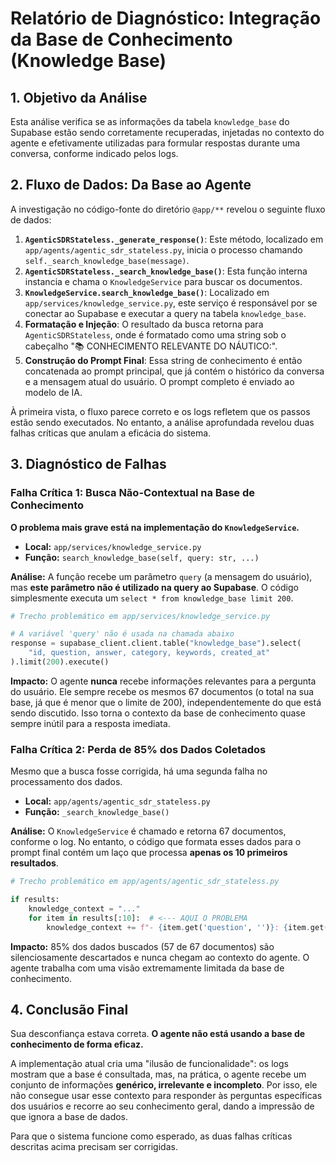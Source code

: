 # Relatório de Diagnóstico: Integração da Base de Conhecimento (Knowledge Base)

## 1. Objetivo da Análise

Esta análise verifica se as informações da tabela `knowledge_base` do Supabase estão sendo corretamente recuperadas, injetadas no contexto do agente e efetivamente utilizadas para formular respostas durante uma conversa, conforme indicado pelos logs.

## 2. Fluxo de Dados: Da Base ao Agente

A investigação no código-fonte do diretório `@app/**` revelou o seguinte fluxo de dados:

1.  **`AgenticSDRStateless._generate_response()`**: Este método, localizado em `app/agents/agentic_sdr_stateless.py`, inicia o processo chamando `self._search_knowledge_base(message)`.
2.  **`AgenticSDRStateless._search_knowledge_base()`**: Esta função interna instancia e chama o `KnowledgeService` para buscar os documentos.
3.  **`KnowledgeService.search_knowledge_base()`**: Localizado em `app/services/knowledge_service.py`, este serviço é responsável por se conectar ao Supabase e executar a query na tabela `knowledge_base`.
4.  **Formatação e Injeção**: O resultado da busca retorna para `AgenticSDRStateless`, onde é formatado como uma string sob o cabeçalho "📚 CONHECIMENTO RELEVANTE DO NÁUTICO:".
5.  **Construção do Prompt Final**: Essa string de conhecimento é então concatenada ao prompt principal, que já contém o histórico da conversa e a mensagem atual do usuário. O prompt completo é enviado ao modelo de IA.

À primeira vista, o fluxo parece correto e os logs refletem que os passos estão sendo executados. No entanto, a análise aprofundada revelou duas falhas críticas que anulam a eficácia do sistema.

## 3. Diagnóstico de Falhas

### Falha Crítica 1: Busca Não-Contextual na Base de Conhecimento

**O problema mais grave está na implementação do `KnowledgeService`.**

- **Local:** `app/services/knowledge_service.py`
- **Função:** `search_knowledge_base(self, query: str, ...)`

**Análise:** A função recebe um parâmetro `query` (a mensagem do usuário), mas **este parâmetro não é utilizado na query ao Supabase**. O código simplesmente executa um `select * from knowledge_base limit 200`.

```python
# Trecho problemático em app/services/knowledge_service.py

# A variável 'query' não é usada na chamada abaixo
response = supabase_client.client.table("knowledge_base").select(
    "id, question, answer, category, keywords, created_at"
).limit(200).execute()
```

**Impacto:** O agente **nunca** recebe informações relevantes para a pergunta do usuário. Ele sempre recebe os mesmos 67 documentos (o total na sua base, já que é menor que o limite de 200), independentemente do que está sendo discutido. Isso torna o contexto da base de conhecimento quase sempre inútil para a resposta imediata.

### Falha Crítica 2: Perda de 85% dos Dados Coletados

Mesmo que a busca fosse corrigida, há uma segunda falha no processamento dos dados.

- **Local:** `app/agents/agentic_sdr_stateless.py`
- **Função:** `_search_knowledge_base()`

**Análise:** O `KnowledgeService` é chamado e retorna 67 documentos, conforme o log. No entanto, o código que formata esses dados para o prompt final contém um laço que processa **apenas os 10 primeiros resultados**.

```python
# Trecho problemático em app/agents/agentic_sdr_stateless.py

if results:
    knowledge_context = "..."
    for item in results[:10]:  # <--- AQUI O PROBLEMA
        knowledge_context += f"- {item.get('question', '')}: {item.get('answer', '')}\n"
```

**Impacto:** 85% dos dados buscados (57 de 67 documentos) são silenciosamente descartados e nunca chegam ao contexto do agente. O agente trabalha com uma visão extremamente limitada da base de conhecimento.

## 4. Conclusão Final

Sua desconfiança estava correta. **O agente não está usando a base de conhecimento de forma eficaz.**

A implementação atual cria uma "ilusão de funcionalidade": os logs mostram que a base é consultada, mas, na prática, o agente recebe um conjunto de informações **genérico, irrelevante e incompleto**. Por isso, ele não consegue usar esse contexto para responder às perguntas específicas dos usuários e recorre ao seu conhecimento geral, dando a impressão de que ignora a base de dados.

Para que o sistema funcione como esperado, as duas falhas críticas descritas acima precisam ser corrigidas.
